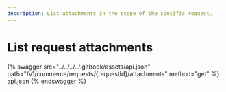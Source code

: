 ```yaml
---
description: List attachments in the scope of the specific request.
---
```


# List request attachments

{% swagger src="../../../../.gitbook/assets/api.json" path="/v1/commerce/requests/{requestId}/attachments" method="get" %}
[api.json](../../../../.gitbook/assets/api.json)
{% endswagger %}
